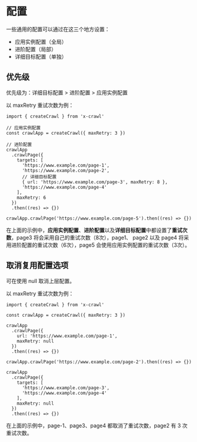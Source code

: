 # 配置

一些通用的配置可以通过在这三个地方设置：

- 应用实例配置（全局）
- 进阶配置（局部）
- 详细目标配置（单独）

## 优先级

优先级为：详细目标配置 > 进阶配置 > 应用实例配置

以 maxRetry 重试次数为例：

```js{4,13,16}
import { createCrawl } from 'x-crawl'

// 应用实例配置
const crawlApp = createCrawl({ maxRetry: 3 })

// 进阶配置
crawlApp
  .crawlPage({
    targets: [
      'https://www.example.com/page-1',
      'https://www.example.com/page-2',
      // 详细目标配置
      { url: 'https://www.example.com/page-3', maxRetry: 8 },
      'https://www.example.com/page-4'
    ],
    maxRetry: 6
  })
  .then((res) => {})

crawlApp.crawlPage('https://www.example.com/page-5').then((res) => {})
```

在上面的示例中，**应用实例配置**、**进阶配置**以及**详细目标配置**中都设置了**重试次数**，page3 将会采用自己的重试次数（8次），page1、 page2 以及 page4 将采用进阶配置的重试次数（6次），page5 会使用应用实例配置的重试次数（3次）。

## 取消复用配置选项

可在使用 null 取消上层配置。

以 maxRetry 重试次数为例：

```js{8,20}
import { createCrawl } from 'x-crawl'

const crawlApp = createCrawl({ maxRetry: 3 })

crawlApp
  .crawlPage({
    url: 'https://www.example.com/page-1',
    maxRetry: null
  })
  .then((res) => {})

crawlApp.crawlPage('https://www.example.com/page-2').then((res) => {})

crawlApp
  .crawlPage({
    targets: [
      'https://www.example.com/page-3',
      'https://www.example.com/page-4'
    ],
    maxRetry: null
  })
  .then((res) => {})
```

在上面的示例中，page-1、page3、page4 都取消了重试次数，page2 有 3 次重试次数。
